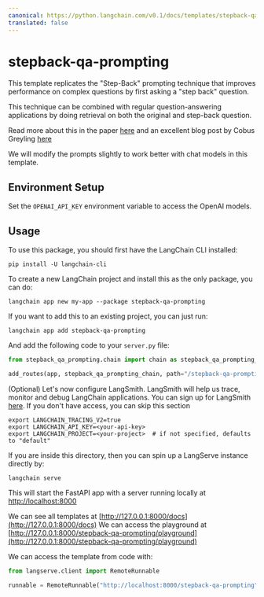 ```yaml
---
canonical: https://python.langchain.com/v0.1/docs/templates/stepback-qa-prompting
translated: false
---
```


# stepback-qa-prompting

This template replicates the "Step-Back" prompting technique that improves performance on complex questions by first asking a "step back" question.

This technique can be combined with regular question-answering applications by doing retrieval on both the original and step-back question.

Read more about this in the paper [here](https://arxiv.org/abs/2310.06117) and an excellent blog post by Cobus Greyling [here](https://cobusgreyling.medium.com/a-new-prompt-engineering-technique-has-been-introduced-called-step-back-prompting-b00e8954cacb)

We will modify the prompts slightly to work better with chat models in this template.

## Environment Setup

Set the `OPENAI_API_KEY` environment variable to access the OpenAI models.

## Usage

To use this package, you should first have the LangChain CLI installed:

```shell
pip install -U langchain-cli
```

To create a new LangChain project and install this as the only package, you can do:

```shell
langchain app new my-app --package stepback-qa-prompting
```

If you want to add this to an existing project, you can just run:

```shell
langchain app add stepback-qa-prompting
```

And add the following code to your `server.py` file:

```python
from stepback_qa_prompting.chain import chain as stepback_qa_prompting_chain

add_routes(app, stepback_qa_prompting_chain, path="/stepback-qa-prompting")
```

(Optional) Let's now configure LangSmith.
LangSmith will help us trace, monitor and debug LangChain applications.
You can sign up for LangSmith [here](https://smith.langchain.com/).
If you don't have access, you can skip this section

```shell
export LANGCHAIN_TRACING_V2=true
export LANGCHAIN_API_KEY=<your-api-key>
export LANGCHAIN_PROJECT=<your-project>  # if not specified, defaults to "default"
```

If you are inside this directory, then you can spin up a LangServe instance directly by:

```shell
langchain serve
```

This will start the FastAPI app with a server running locally at
[http://localhost:8000](http://localhost:8000)

We can see all templates at [http://127.0.0.1:8000/docs](http://127.0.0.1:8000/docs)
We can access the playground at [http://127.0.0.1:8000/stepback-qa-prompting/playground](http://127.0.0.1:8000/stepback-qa-prompting/playground)

We can access the template from code with:

```python
from langserve.client import RemoteRunnable

runnable = RemoteRunnable("http://localhost:8000/stepback-qa-prompting")
```
